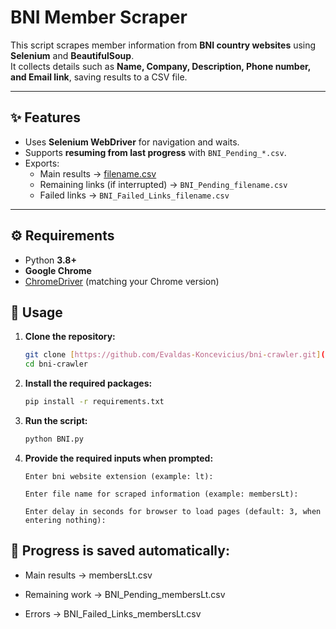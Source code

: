 # BNI Member Scraper  

This script scrapes member information from **BNI country websites** using **Selenium** and **BeautifulSoup**.  
It collects details such as **Name, Company, Description, Phone number, and Email link**, saving results to a CSV file.  

---

## ✨ Features  
- Uses **Selenium WebDriver** for navigation and waits.  
- Supports **resuming from last progress** with `BNI_Pending_*.csv`.  
- Exports:  
  - Main results → [filename.csv](https://github.com/Evaldas-Koncevicius/bni-crawler/blob/main/output_example.csv)
  - Remaining links (if interrupted) → `BNI_Pending_filename.csv`  
  - Failed links → `BNI_Failed_Links_filename.csv`  

---


## ⚙️ Requirements  
- Python **3.8+**  
- **Google Chrome**  
- [ChromeDriver](https://chromedriver.chromium.org/) (matching your Chrome version)


## 📖 Usage

1.  **Clone the repository:**
    ```bash
    git clone [https://github.com/Evaldas-Koncevicius/bni-crawler.git](https://github.com/Evaldas-Koncevicius/bni-crawler.git)
    cd bni-crawler
    ```

2.  **Install the required packages:**
    ```bash
    pip install -r requirements.txt
    ```

3.  **Run the script:**
    ```bash
    python BNI.py
    ```

 4. **Provide the required inputs when prompted:**

        Enter bni website extension (example: lt):

        Enter file name for scraped information (example: membersLt):

        Enter delay in seconds for browser to load pages (default: 3, when entering nothing):


## 📂 Progress is saved automatically:

- Main results → membersLt.csv

- Remaining work → BNI_Pending_membersLt.csv

- Errors → BNI_Failed_Links_membersLt.csv
